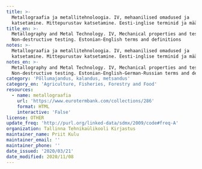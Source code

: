 ```yaml
---
title: >-
  Metallograafia ja metallitehnoloogia. IV, mehaanilised omadused ja
  katsetamine. Mittepurustav katsetamine. Eesti-inglise terminid ja määratlused
title_en: >-
  Metallography and Metal Technology. IV, Mechanical properties and testing.
  Non-destructive testing. Estonian-English terms and definitions
notes: >-
  Metallograafia ja metallitehnoloogia. IV, mehaanilised omadused ja
  katsetamine. Mittepurustav katsetamine. Eesti-inglise terminid ja määratlused
notes_en: >-
  Metallography and Metal Technology. IV, Mechanical properties and testing.
  Non-destructive testing. Estonian-English-German-Russian terms and definitions
category: 'Põllumajandus, kalandus, metsandus'
category_en: 'Agriculture, Fisheries, Forestry and Food'
resources:
  - name: metallograafia
    url: 'https://www.eurotermbank.com/collections/286'
    format: HTML
    interactive: 'False'
license: OTHER
update_freq: 'http://purl.org/linked-data/sdmx/2009/code#freq-A'
organization: Tallinna Tehnikaülikooli Kirjastus
maintainer_name: Priit Kulu
maintainer_email: ''
maintainer_phone: ''
date_issued: '2020/03/21'
date_modified: 2020/11/08
---
```


